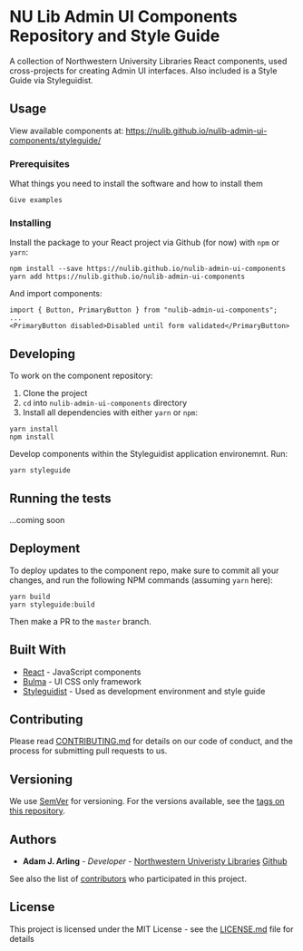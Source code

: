 # NU Lib Admin UI Components Repository and Style Guide

A collection of Northwestern University Libraries React components, used cross-projects for creating Admin UI interfaces. Also included is a Style Guide via Styleguidist.

## Usage

View available components at: https://nulib.github.io/nulib-admin-ui-components/styleguide/

### Prerequisites

What things you need to install the software and how to install them

```
Give examples
```

### Installing

Install the package to your React project via Github (for now) with `npm` or `yarn`:

```
npm install --save https://nulib.github.io/nulib-admin-ui-components
yarn add https://nulib.github.io/nulib-admin-ui-components
```

And import components:

```
import { Button, PrimaryButton } from "nulib-admin-ui-components";
...
<PrimaryButton disabled>Disabled until form validated</PrimaryButton>
```

## Developing

To work on the component repository:

1. Clone the project
2. `cd` into `nulib-admin-ui-components` directory
3. Install all dependencies with either `yarn` or `npm`:

```
yarn install
npm install
```

Develop components within the Styleguidist application environemnt. Run:

```
yarn styleguide
```

## Running the tests

...coming soon

## Deployment

To deploy updates to the component repo, make sure to commit all your changes, and run the following NPM commands (assuming `yarn` here):

```
yarn build
yarn styleguide:build
```

Then make a PR to the `master` branch.

## Built With

- [React](https://reactjs.org/) - JavaScript components
- [Bulma](https://bulma.io/) - UI CSS only framework
- [Styleguidist](https://react-styleguidist.js.org/) - Used as development environment and style guide

## Contributing

Please read [CONTRIBUTING.md](https://gist.github.com/PurpleBooth/b24679402957c63ec426) for details on our code of conduct, and the process for submitting pull requests to us.

## Versioning

We use [SemVer](http://semver.org/) for versioning. For the versions available, see the [tags on this repository](https://github.com/your/project/tags).

## Authors

- **Adam J. Arling** - _Developer_ - [Northwestern Univeristy Libraries](https://github.com/nulib) [Github](https://github.com/adamjarling)

See also the list of [contributors](https://github.com/your/project/contributors) who participated in this project.

## License

This project is licensed under the MIT License - see the [LICENSE.md](LICENSE.md) file for details
